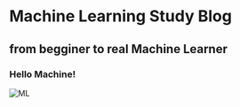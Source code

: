 # Machine Learning Study Blog
## from begginer to real Machine Learner
### Hello Machine!
![ML](https://cdn-images-1.medium.com/max/926/1*cD1jR-SV7Ko3AzldRt215A.jpeg)